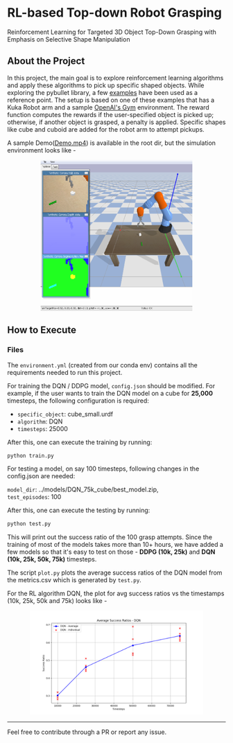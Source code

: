 # RL-based Top-down Robot Grasping
Reinforcement Learning for Targeted 3D Object Top-Down Grasping with Emphasis on Selective Shape Manipulation

## About the Project
In this project, the main goal is to explore reinforcement learning algorithms and apply these algorithms to pick up specific shaped objects. While exploring the pybullet library, a few [examples](https://github.com/bulletphysics/bullet3/blob/master/examples/pybullet/gym/pybullet_envs/bullet/kuka_diverse_object_gym_env.py) have been used as a reference point. The setup is based on one of these examples that has a Kuka Robot arm and a sample [OpenAI's Gym](https://github.com/openai/gym) environment. The reward function computes the rewards if the user-specified object is picked up; otherwise, if another object is grasped, a penalty is applied. Specific shapes like cube and cuboid are added for the robot arm to attempt pickups.

A sample Demo([Demo.mp4](https://github.com/vedangwartikar/reinforced-robot-grasping/blob/master/Demo.mp4)) is available in the root dir, but the simulation environment looks like -

<p align="center">
  <img src="./docs/sim_env.png" alt="drawing" width="350"/>
</p>

## How to Execute

### Files
The `environment.yml` (created from our conda env) contains all the requirements needed to run this project.

For training the DQN / DDPG model, `config.json` should be modified. For example, if the user wants to train the DQN model on a cube for **25,000** timesteps, the following configuration is required:
- `specific_object`: cube_small.urdf
- `algorithm`: DQN
- `timesteps`: 25000

After this, one can execute the training by running:
```bash
python train.py
```
For testing a model, on say 100 timesteps, following changes in the config.json are needed:

`model_dir`: ../models/DQN_75k_cube/best_model.zip, </br>
`test_episodes`: 100

After this, one can execute the testing by running:

```bash
python test.py
```
This will print out the success ratio of the 100 grasp attempts. Since the training of most of the models takes more than 10+ hours, we have added a few models so that it's easy to test on those - **DDPG (10k, 25k)** and **DQN (10k, 25k, 50k, 75k)** timesteps.

The script `plot.py` plots the average success ratios of the DQN model from the metrics.csv which is generated by `test.py`.

For the RL algorithm DQN, the plot for avg success ratios vs the timestamps (10k, 25k, 50k and 75k) looks like  -

<p align="center">
  <img src="./docs/plot.png" alt="drawing" width="400"/>
</p>

----

Feel free to contribute through a PR or report any issue.
